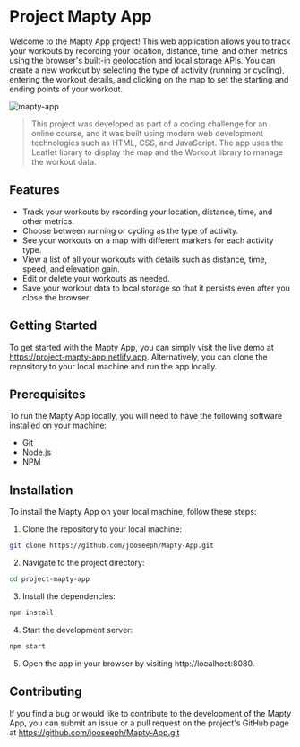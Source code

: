 # Project Mapty App

Welcome to the Mapty App project! This web application allows you to track your workouts by recording your location, distance, time, and other metrics using the browser's built-in geolocation and local storage APIs. You can create a new workout by selecting the type of activity (running or cycling), entering the workout details, and clicking on the map to set the starting and ending points of your workout.

![mapty-app](https://i.imgur.com/H4jexXo.png)

> This project was developed as part of a coding challenge for an online course, and it was built using modern web development technologies such as HTML, CSS, and JavaScript. The app uses the Leaflet library to display the map and the Workout library to manage the workout data.

## Features

- Track your workouts by recording your location, distance, time, and other metrics.
- Choose between running or cycling as the type of activity.
- See your workouts on a map with different markers for each activity type.
- View a list of all your workouts with details such as distance, time, speed, and elevation gain.
- Edit or delete your workouts as needed.
- Save your workout data to local storage so that it persists even after you close the browser.

## Getting Started
To get started with the Mapty App, you can simply visit the live demo at https://project-mapty-app.netlify.app. Alternatively, you can clone the repository to your local machine and run the app locally.

## Prerequisites
To run the Mapty App locally, you will need to have the following software installed on your machine:

- Git
- Node.js
- NPM

## Installation
To install the Mapty App on your local machine, follow these steps:

1. Clone the repository to your local machine:
```bash
git clone https://github.com/jooseeph/Mapty-App.git
```
2. Navigate to the project directory:
```bash
cd project-mapty-app
```
3. Install the dependencies:
```bash
npm install
```
4. Start the development server:
```bash
npm start
```
5. Open the app in your browser by visiting http://localhost:8080.

## Contributing
If you find a bug or would like to contribute to the development of the Mapty App, you can submit an issue or a pull request on the project's GitHub page at https://github.com/jooseeph/Mapty-App.git
